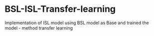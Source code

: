 # BSL-ISL-Transfer-learning
Implementation of ISL model using BSL model as Base and trained the model - method transfer learning
